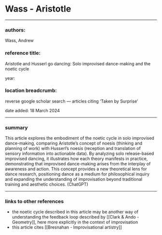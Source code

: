 # Wass - Aristotle

---

### authors:

Wass, Andrew

### reference title:

Aristotle and Husserl go dancing: Solo improvised dance-making and the noetic cycle

year:

### location breadcrumb:

reverse google scholar search — articles citing ‘Taken by Surprise’

date added: 18 March 2024

---

### summary

This article explores the embodiment of the noetic cycle in solo improvised dance-making, comparing Aristotle’s concept of noesis (thinking and planning of work) with Husserl’s noesis (reception and translation of sensory information into actionable data). By analyzing solo release-based improvised dancing, it illustrates how each theory manifests in practice, demonstrating that improvised dance-making arises from the interplay of awareness and action. This concept provides a new theoretical lens for dance research, positioning dance as a medium for philosophical inquiry and expanding the understanding of improvisation beyond traditional training and aesthetic choices. (ChatGPT)

---

### links to other references

- the noetic cycle described in this article may be another way of understanding the feedback loop described by [[Clark & Ando - Geometry]], here more explicitly in the context of improvisation
- this article cites [[Bresnahan - Improvisational artistry]]